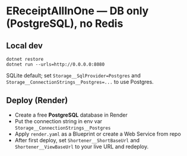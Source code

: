 # EReceiptAllInOne — DB only (PostgreSQL), no Redis

## Local dev
```
dotnet restore
dotnet run --urls=http://0.0.0.0:8080
```
SQLite default; set `Storage__SqlProvider=Postgres` and `Storage__ConnectionStrings__Postgres=...` to use Postgres.

## Deploy (Render)
- Create a free **PostgreSQL** database in Render
- Put the connection string in env var `Storage__ConnectionStrings__Postgres`
- Apply `render.yaml` as a Blueprint or create a Web Service from repo
- After first deploy, set `Shortener__ShortBaseUrl` and `Shortener__ViewBaseUrl` to your live URL and redeploy.
